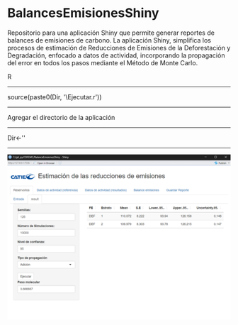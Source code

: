 # BalancesEmisionesShiny

Repositorio para una aplicación Shiny que permite generar reportes de balances de emisiones de carbono. La aplicación Shiny, simplifica los procesos de estimación de Reducciones de Emisiones de la Deforestación y Degradación, enfocado a datos de actividad, incorporando la propagación del error en todos los pasos mediante el Método de Monte Carlo.

<p> R </p>


--------------------------------------------------------

source(paste0(Dir, '\\Ejecutar.r'))

-------------------------------------------------------

Agregar el directorio de la aplicación

-------------------------------------------------------

Dir<-'' 

-------------------------------------------------------


![img](https://github.com/SVMendoza/BalanceEmsionesShiny/blob/main/paneles.png)
